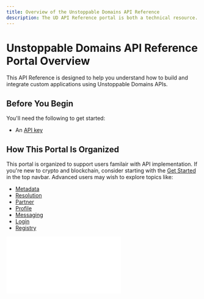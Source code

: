 ```yaml
---
title: Overview of the Unstoppable Domains API Reference
description: The UD API Reference portal is both a technical resource. This will be useful for technical readers.
---
```


# Unstoppable Domains API Reference Portal Overview

This API Reference is designed to help you understand how to build and integrate custom applications using Unstoppable Domains APIs.

## Before You Begin

You'll need the following to get started:

- An [API key](../domain-distribution-and-management/quickstart/retrieve-an-api-key.md)

## How This Portal Is Organized

This portal is organized to support users familair with API implementation. If you're new to crypto and blockchain, consider starting with the [Get Started](../getting-started/overview.md) in the top navbar. Advanced users may wish to explore topics like:

- [Metadata](/openapi/metadata.page.yaml)
- [Resolution](/openapi/resolution.page.yaml)
- [Partner](/openapi/partner.page.yaml)
- [Profile](/openapi/profile-v1.page.yaml)
- [Messaging](/openapi/messaging-v1.page.yaml)
- [Login](/openapi/loginref.page.yaml)
- [Registry](/openapi/registry.page.yaml)

<embed src="/snippets/_developer-survey-embed.md" />
